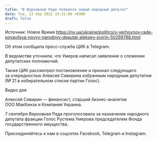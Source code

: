 ```yaml
---
title: "В Верховной Раде появился новый народный депутат"
date: Tue, 13 Sep 2022 19:31:00 +0300
draft: false
---
```

Источник: Новое Время https://nv.ua/ukraine/politics/v-verhovnoy-rade-poyavilsya-novyy-narodnyy-deputat-aleksey-sivirin-50269788.html


 Об этом сообщила пресс-служба ЦИК в Telegram.

В ведомстве уточнили, что Умеров написал заявление о сложении депутатских полномочий.

Также ЦИК рассмотрел постановление и признал следующего за очередностью Алексея Сивирина избранным народным депутатом (№ 21 в избирательном списке партии Голос).

 Видео дня   

Алексей Сивирин — финансист, старший бизнес-аналитик ООО МакКинзи и Компания Украина.

7 сентября Верховная Рада проголосовала за назначение народного депутата фракции Голос Рустема Умерова председателем Фонда государственного имущества.

Присоединяйтесь к нам в соцсетях Facebook, Telegram и Instagram.
